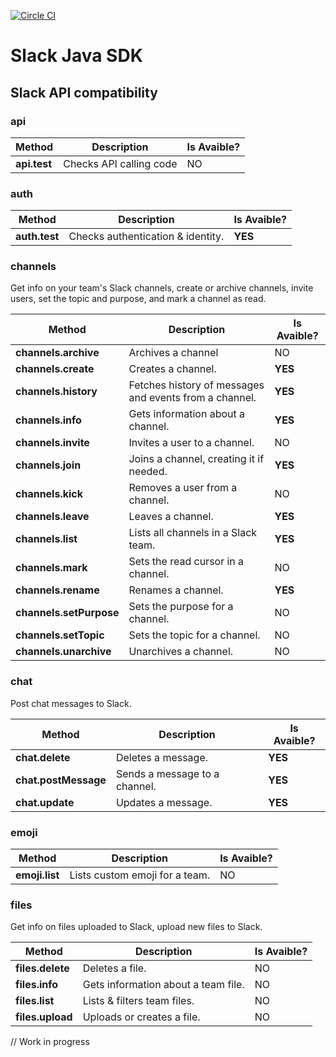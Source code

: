 [![Circle CI](https://circleci.com/gh/estebanwasinger/slack-sdk.svg?style=svg)](https://circleci.com/gh/estebanwasinger/slack-sdk)

# Slack Java SDK

## Slack API compatibility

### api
Method | Description | Is Avaible?
------------ | ------------- | -----
**api.test** | Checks API calling code | NO

### auth
Method | Description | Is Avaible?
------------ | ------------- | -----
**auth.test** | Checks authentication & identity. | **YES**

### channels
Get info on your team's Slack channels, create or archive channels, invite users, set the topic and purpose, and mark a channel as read.

Method | Description | Is Avaible?
------------ | ------------- | -----
**channels.archive** | Archives a channel | NO
**channels.create** | Creates a channel. | **YES**
**channels.history** | Fetches history of messages and events from a channel. | **YES**
**channels.info** | Gets information about a channel. | **YES**
**channels.invite** | Invites a user to a channel. | NO
**channels.join** | Joins a channel, creating it if needed. | **YES**
**channels.kick** | Removes a user from a channel. | NO
**channels.leave** | Leaves a channel. | **YES**
**channels.list** | Lists all channels in a Slack team. | **YES**
**channels.mark** | Sets the read cursor in a channel. | NO
**channels.rename** | Renames a channel. | **YES**
**channels.setPurpose** | Sets the purpose for a channel. | NO
**channels.setTopic** | Sets the topic for a channel. | NO
**channels.unarchive** | Unarchives a channel. | NO

### chat
Post chat messages to Slack.

Method | Description | Is Avaible?
------------ | ------------- | -----
**chat.delete** | Deletes a message. | **YES**
**chat.postMessage** | Sends a message to a channel. | **YES**
**chat.update** | Updates a message. | **YES**

### emoji

Method | Description | Is Avaible?
------------ | ------------- | -----
**emoji.list** | Lists custom emoji for a team. | NO

### files
Get info on files uploaded to Slack, upload new files to Slack.

Method | Description | Is Avaible?
------------ | ------------- | -----
**files.delete** | Deletes a file. | NO
**files.info** | Gets information about a team file. | NO
**files.list** | Lists & filters team files. | NO
**files.upload** | Uploads or creates a file. | NO


// Work in progress
